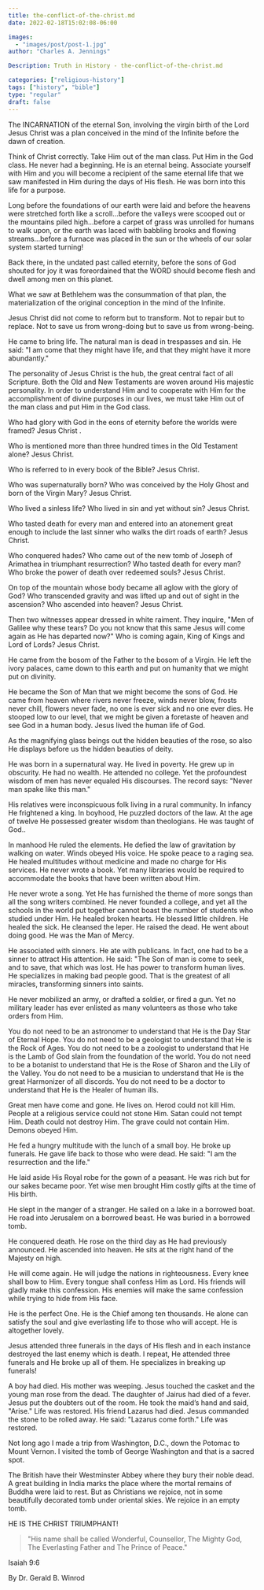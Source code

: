 ```yaml
---
title: the-conflict-of-the-christ.md
date: 2022-02-18T15:02:08-06:00

images:
  - "images/post/post-1.jpg"
author: "Charles A. Jennings"

Description: Truth in History - the-conflict-of-the-christ.md

categories: ["religious-history"]
tags: ["history", "bible"]
type: "regular"
draft: false
---
```


The INCARNATION of the eternal Son, involving the virgin birth of the Lord Jesus Christ was a plan conceived in the mind of the Infinite before the dawn of creation.

Think of Christ correctly. Take Him out of the man class. Put Him in the God class. He never had a beginning. He is an eternal being. Associate yourself with Him and you will become a recipient of the same eternal life that we saw manifested in Him during the days of His flesh. He was born into this life for a purpose.

Long before the foundations of our earth were laid and before the heavens were stretched forth like a scroll...before the valleys were scooped out or the mountains piled high...before a carpet of grass was unrolled for humans to walk upon, or the earth was laced with babbling brooks and flowing streams...before a furnace was placed in the sun or the wheels of our solar system started turning!

Back there, in the undated past called eternity, before the sons of God shouted for joy it was foreordained that the WORD should become flesh and dwell among men on this planet.

What we saw at Bethlehem was the consummation of that plan, the materialization of the original conception in the mind of the Infinite.

Jesus Christ did not come to reform but to transform. Not to repair but to replace. Not to save us from wrong-doing but to save us from wrong-being.

He came to bring life. The natural man is dead in trespasses and sin. He said: "I am come that they might have life, and that they might have it more abundantly."

The personality of Jesus Christ is the hub, the great central fact of all Scripture. Both the Old and New Testaments are woven around His majestic personality. In order to understand Him and to cooperate with Him for the accomplishment of divine purposes in our lives, we must take Him out of the man class and put Him in the God class.

Who had glory with God in the eons of eternity before the worlds were framed? Jesus Christ .

Who is mentioned more than three hundred times in the Old Testament alone? Jesus Christ.

Who is referred to in every book of the Bible? Jesus Christ.

Who was supernaturally born? Who was conceived by the Holy Ghost and born of the Virgin Mary? Jesus Christ.

Who lived a sinless life? Who lived in sin and yet without sin? Jesus Christ.

Who tasted death for every man and entered into an atonement great enough to include the last sinner who walks the dirt roads of earth? Jesus Christ.

Who conquered hades? Who came out of the new tomb of Joseph of Arimathea in triumphant resurrection? Who tasted death for every man? Who broke the power of death over redeemed souls? Jesus Christ.

On top of the mountain whose body became all aglow with the glory of God? Who transcended gravity and was lifted up and out of sight in the ascension? Who ascended into heaven?  Jesus Christ.

Then two witnesses appear dressed in white raiment. They inquire, "Men of Galilee why these tears? Do you not know that this same Jesus will come again as He has departed now?" Who is coming again, King of Kings and Lord of Lords? Jesus Christ.

He came from the bosom of the Father to the bosom of a Virgin. He left the ivory palaces, came down to this earth and put on humanity that we might put on divinity.

He became the Son of Man that we might become the sons of God. He came from heaven where rivers never freeze, winds never blow, frosts never chill, flowers never fade, no one is ever sick and no one ever dies. He stooped low to our level, that we might be given a foretaste of heaven and see God in a human body. Jesus lived the human life of God.

As the magnifying glass beings out the hidden beauties of the rose, so also He displays before us the hidden beauties of deity.

He was born in a supernatural way. He lived in poverty. He grew up in obscurity. He had no wealth. He attended no college. Yet the profoundest wisdom of men has never equaled His discourses. The record says: "Never man spake like this man."

His relatives were inconspicuous folk living in a rural community. In infancy He frightened a king. In boyhood, He puzzled doctors of the law. At the age of twelve He possessed greater wisdom than theologians. He was taught of God..

In manhood He ruled the elements. He defied the law of gravitation by walking on water. Winds obeyed His voice. He spoke peace to a raging sea. He healed multitudes without medicine and made no charge for His services. He never wrote a book. Yet many libraries would be required to accommodate the books that have been written about Him.

He never wrote a song. Yet He has furnished the theme of more songs than all the song writers combined. He never founded a college, and yet all the schools in the world put together cannot boast the number of students who studied under Him. He healed broken hearts. He blessed little children. He healed the sick. He cleansed the leper. He raised the dead. He went about doing good. He was the Man of Mercy.

He associated with sinners. He ate with publicans. In fact, one had to be a sinner to attract His attention. He said: "The Son of man is come to seek, and to save, that which was lost. He has power to transform human lives. He specializes in making bad people good. That is the greatest of all miracles, transforming sinners into saints.

He never mobilized an army, or drafted a soldier, or fired a gun. Yet no military leader has ever enlisted as many volunteers as those who take orders from Him.

You do not need to be an astronomer to understand that He is the Day Star of Eternal Hope. You do not need to be a geologist to understand that He is the Rock of Ages. You do not need to be a zoologist to understand that He is the Lamb of God slain from the foundation of the world. You do not need to be a botanist to understand that He is the Rose of Sharon and the Lily of the Valley. You do not need to be a musician to understand that He is the great Harmonizer of all discords. You do not need to be a doctor to understand that He is the Healer of human ills.

Great men have come and gone. He lives on. Herod could not kill Him. People at a religious service could not stone Him. Satan could not tempt Him. Death could not destroy Him. The grave could not contain Him. Demons obeyed Him.

He fed a hungry multitude with the lunch of a small boy. He broke up funerals. He gave life back to those who were dead. He said: "I am the resurrection and the life."

He laid aside His Royal robe for the gown of a peasant. He was rich but for our sakes became poor. Yet wise men brought Him costly gifts at the time of His birth.

He slept in the manger of a stranger. He sailed on a lake in a borrowed boat. He road into Jerusalem on a borrowed beast. He was buried in a borrowed tomb.

He conquered death. He rose on the third day as He had previously announced. He ascended into heaven. He sits at the right hand of the Majesty on high.

He will come again. He will judge the nations in righteousness. Every knee shall bow to Him. Every tongue shall confess Him as Lord. His friends will gladly make this confession. His enemies will make the same confession while trying to hide from His face.

He is the perfect One. He is the Chief among ten thousands. He alone can satisfy the soul and give everlasting life to those who will accept. He is altogether lovely.

Jesus attended three funerals in the days of His flesh and in each instance destroyed the last enemy which is death. I repeat, He attended three funerals and He broke up all of them. He specializes in breaking up funerals!

A boy had died. His mother was weeping. Jesus touched the casket and the young man rose from the dead. The daughter of Jairus had died of a fever. Jesus put the doubters out of the room. He took the maid’s hand and said, "Arise." Life was restored. His friend Lazarus had died. Jesus commanded the stone to be rolled away. He said: "Lazarus come forth." Life was restored.

Not long ago I made a trip from Washington, D.C., down the Potomac to Mount Vernon. I visited the tomb of George Washington and that is a sacred spot.

The British have their Westminster Abbey where they bury their noble dead. A great building in India marks the place where the mortal remains of Buddha were laid to rest. But as Christians we rejoice, not in some beautifully decorated tomb under oriental skies. We rejoice in an empty tomb.

HE IS THE CHRIST TRIUMPHANT!

>"His name shall be called Wonderful, Counsellor, The Mighty God, The Everlasting Father and The Prince of Peace."

Isaiah 9:6
 
By Dr. Gerald B. Winrod